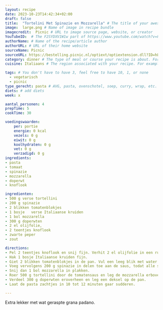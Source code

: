 ```yaml
---
layout: recipe
date: 2023-10-23T14:42:34+02:00
draft: false
title:  "Tortelini Met Spinazie en Mozzarella" # The title of your awesome recipe
image:  large.png # Name of image in recipe bundle
imagecredit:  Picnic # URL to image source page, website, or creator
YouTubeID:  # The F2SYDXV1W1w part of https://www.youtube.com/watch?v=F2SYDXV1W1w
authorName: # Name of the recipe/article author
authorURL: # URL of their home website
sourceName: Picnic
sourceURL: https://bestelling.picnic.nl/optiext/optiextension.dll?ID=hLKhMA1ohu7c2cBeoLbfzOfCMkh0hk8LcJr64DMvD3YRH2i3UTEBbkVjLP8u3JiRqLSMhxCPhfXHd56ujgSp8+M3J2l0AITMplkqE0hi
category: dinner # The type of meal or course your recipe is about. For example: "dinner", "entree", or "dessert".
cuisine: Italiaans # The region associated with your recipe. For example, Italiaans, Mediterraans", or Eigen.

tags: # You don't have to have 3, feel free to have 10, 1, or none
  - vegetarisch
  - picnic
type_gerecht: pasta # AVG, pasta, ovenschotel, soep, curry, wrap, etc.
diets: # add diets
week: x

aantal_personen: 4
prepTime: 5
cookTime: 30

voedingswaarden:
    per: portie
    energie: 0 kcal
    vezels: 0 g
    eiwit: 0 g
    koolhydraten: 0 g
    vet: 0 g
    verzadigd: 0 g
ingredients:
- pasta
- tomaat
- spinazie
- mozzarella
- doperwt
- knoflook

ingredienten:
- 500 g	verse tortellini
- 200 g	spinazie
- 2 blikken	tomatenblokjes
- 1 bosje	verse Italiaanse kruiden
- 1 bol	mozzarella
- 300 g	doperwten
- 2 el olijfolie, 
- 2 teentjes knoflook
- zwarte peper
- zout

directions:
- Pel 2 teentjes knoflook en snij fijn. Verhit 2 el olijfolie in een ruime koekenpan en fruit de knoflook hierin aan. 
- Hak 1 bosje Italiaanse kruiden fijn.
- Giet 2 blikken tomatenblokjes in de pan. Vul een leeg blik met water en schenk dit ook in de pan. Voeg de Italiaanse kruiden toe aan de tomatensaus en breng het geheel op smaak met peper en zout.
- Voeg vervolgens 200 g spinazie in delen toe aan de saus, todat alle spinazie iets is geslonken.
- Snij dan 1 bol mozzarella in plakken. 
- Roer 500 g tortellini door de tomatensaus en leg de mozzarella erbovenop. 
- Verdeel 300 g doperwten eroverheen en leg een deksel op de pan.
- Laat de pasta zachtjes in 10 tot 12 minuten gaar sudderen. 

---
```


Extra lekker met wat geraspte grana padano. 

